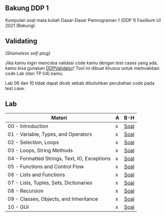 ## Bakung DDP 1

Kumpulan soal mata kuliah Dasar-Dasar Pemrograman 1 (DDP 1) Fasilkom UI 2021 (Bakung).

## Validating

_(Shameless self-plug)_

Jika kamu ingin mencoba validasi code kamu dengan test cases yang ada, kamu bisa gunakan [DDPValidator](https://github.com/rorre/DDPValidator)! Tool ini dibuat khusus untuk memvalidasi code Lab (dan TP 04) kamu.

Lab 06 dan 10 tidak dapat dicek sebab dibutuhkan perubahan code pada test case.

## Lab

| Materi                                       | A   | B-H                                                                        |
| -------------------------------------------- | --- | -------------------------------------------------------------------------- |
| 00 - Introduction                            | x   | [Soal](Lab/00%20-%20Introduction)                                          |
| 01 - Variable, Types, and Operators          | x   | [Soal](Lab/01%20-%20Variable%2C%20Types%2C%20and%20Operators)              |
| 02 - Selection, Loops                        | x   | [Soal](Lab/02%20-%20Selection%2C%20Loops)                                  |
| 03 - Loops, String Methods                   | x   | [Soal](Lab/03%20-%20Loops%2C%20String%20Methods)                           |
| 04 - Formatted Strings, Text, IO, Exceptions | x   | [Soal](Lab/04%20-%20Formatted%20Strings%2C%20Text%2C%20IO%2C%20Exceptions) |
| 05 - Functions and Control Flow              | x   | [Soal](Lab/05%20-%20Functions%20and%20Control%20Flow)                      |
| 06 - Lists and Functions                     | x   | [Soal](Lab/06%20-%20Lists%20and%20Functions)                               |
| 07 - Lists, Tuples, Sets, Dictionaries       | x   | [Soal](Lab/07%20-%20Lists%2C%20Tuples%2C%20Sets%2C%20Dictionaries)         |
| 08 - Recursion                               | x   | [Soal](Lab/08%20-%20Recursion)                                             |
| 09 - Classes, Objects, and Inheritance       | x   | [Soal](Lab/09%20-%20Classes%2C%20Objects%2C%20and%20Inheritance)           |
| 10 - GUI                                     | x   | [Soal](Lab/10%20-%20GUI)                                                   |
